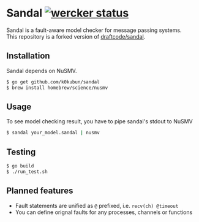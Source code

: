# Sandal [![wercker status](https://app.wercker.com/status/2f1d23a1e9e7678d0fc89a70afbb63a0/s "wercker status")](https://app.wercker.com/project/bykey/2f1d23a1e9e7678d0fc89a70afbb63a0)

Sandal is a fault-aware model checker for message passing systems.  
This repository is a forked version of [draftcode/sandal](https://github.com/draftcode/sandal).

## Installation

Sandal depends on NuSMV.

```bash
$ go get github.com/k0kubun/sandal
$ brew install homebrew/science/nusmv
```

## Usage

To see model checking result, you have to pipe sandal's stdout to NuSMV

```bash
$ sandal your_model.sandal | nusmv
```

## Testing

```bash
$ go build
$ ./run_test.sh
```

## Planned features

- Fault statements are unified as `@` prefixed, i.e. `recv(ch) @timeout`
- You can define orignal faults for any processes, channels or functions

